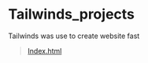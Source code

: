 # Tailwinds_projects
Tailwinds was use to create website fast
>[Index.html](https://github.com/shreyash00007/Tailwinds_projects/blob/main/index.html)
<!-- Live link - https://shreyash00007.github.io/Tailwinds_projects/ ----->
